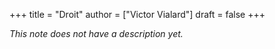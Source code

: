 +++
title = "Droit"
author = ["Victor Vialard"]
draft = false
+++

_This note does not have a description yet._
